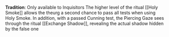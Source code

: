 **Tradition**: Only available to Inquisitors
The higher level of the ritual [[Holy Smoke]] allows the theurg a second chance to pass all tests when using Holy Smoke. In addition, with a passed Cunning test, the Piercing Gaze sees through the ritual [[Exchange Shadow]], revealing the actual shadow hidden by the false one